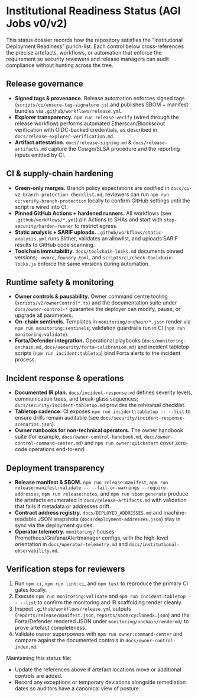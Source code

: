 # Institutional Readiness Status (AGI Jobs v0/v2)

This status dossier records how the repository satisfies the "Institutional Deployment Readiness" punch-list. Each control below cross-references the precise artefacts, workflows, or automation that enforce the requirement so security reviewers and release managers can audit compliance without hunting across the tree.

## Release governance
- **Signed tags & provenance.** Release automation enforces signed tags (`scripts/ci/ensure-tag-signature.js`) and publishes SBOM + manifest bundles via `.github/workflows/release.yml`.
- **Explorer transparency.** `npm run release:verify` (wired through the release workflow) performs automated Etherscan/Blockscout verification with OIDC-backed credentials, as described in `docs/release-explorer-verification.md`.
- **Artifact attestation.** `docs/release-signing.md` & `docs/release-artifacts.md` capture the Cosign/SLSA procedure and the reporting inputs emitted by CI.

## CI & supply-chain hardening
- **Green-only merges.** Branch policy expectations are codified in `docs/ci-v2-branch-protection-checklist.md`; reviewers can run `npm run ci:verify-branch-protection` locally to confirm GitHub settings until the script is wired into CI.
- **Pinned GitHub Actions + hardened runners.** All workflows (see `.github/workflows/*.yml`) pin Actions to SHAs and start with `step-security/harden-runner` to restrict egress.
- **Static analysis + SARIF uploads.** `.github/workflows/static-analysis.yml` runs Slither, validates an allowlist, and uploads SARIF results to GitHub code scanning.
- **Toolchain immutability.** `docs/toolchain-locks.md` documents pinned versions; `.nvmrc`, `foundry.toml`, and `scripts/ci/check-toolchain-locks.js` enforce the same versions during automation.

## Runtime safety & monitoring
- **Owner controls & pausability.** Owner command centre tooling (`scripts/v2/ownerControl*.ts`) and the documentation suite under `docs/owner-control-*` guarantee the deployer can modify, pause, or upgrade all parameters.
- **On-chain sentinels.** Templates in `monitoring/onchain/*.json` render via `npm run monitoring:sentinels`; validation guardrails run in CI (`npm run monitoring:validate`).
- **Forta/Defender integration.** Operational playbooks (`docs/monitoring-onchain.md`, `docs/security/forta-calibration.md`) and incident tabletop scripts (`npm run incident:tabletop`) bind Forta alerts to the incident process.

## Incident response & operations
- **Documented IR plan.** `docs/incident-response.md` defines severity levels, communication trees, and break-glass sequences; `docs/security/incident-tabletop.md` provides the rehearsal checklist.
- **Tabletop cadence.** CI exposes `npm run incident:tabletop -- --list` to ensure drills remain auditable (see `docs/security/incident-response-scenarios.json`).
- **Owner runbooks for non-technical operators.** The owner handbook suite (for example, `docs/owner-control-handbook.md`, `docs/owner-control-command-center.md`) and `npm run owner:quickstart` cover zero-code operations end-to-end.

## Deployment transparency
- **Release manifest & SBOM.** `npm run release:manifest`, `npm run release:manifest:validate -- --fail-on-warnings --require-addresses`, `npm run release:notes`, and `npm run sbom:generate` produce the artefacts enumerated in `docs/release-artifacts.md` with validation that fails if metadata or addresses drift.
- **Contract address registry.** `docs/DEPLOYED_ADDRESSES.md` and machine-readable JSON snapshots (`docs/deployment-addresses.json`) stay in sync via the deployment guides.
- **Operator telemetry.** `monitoring/` houses Prometheus/Grafana/Alertmanager configs, with the high-level orientation in `docs/operator-telemetry.md` and `docs/institutional-observability.md`.

## Verification steps for reviewers
1. Run `npm ci`, `npm run lint:ci`, and `npm test` to reproduce the primary CI gates locally.
2. Execute `npm run monitoring:validate` and `npm run incident:tabletop -- --list` to confirm the monitoring and IR scaffolding render cleanly.
3. Inspect `.github/workflows/release.yml` outputs (`reports/release/manifest.json`, `reports/sbom/cyclonedx.json`) and the Forta/Defender rendered JSON under `monitoring/onchain/rendered/` to prove artefact completeness.
4. Validate owner superpowers with `npm run owner:command-center` and compare against the documented controls in `docs/owner-control-index.md`.

Maintaining this status file:
- Update the references above if artefact locations move or additional controls are added.
- Record any exceptions or temporary deviations alongside remediation dates so auditors have a canonical view of posture.
